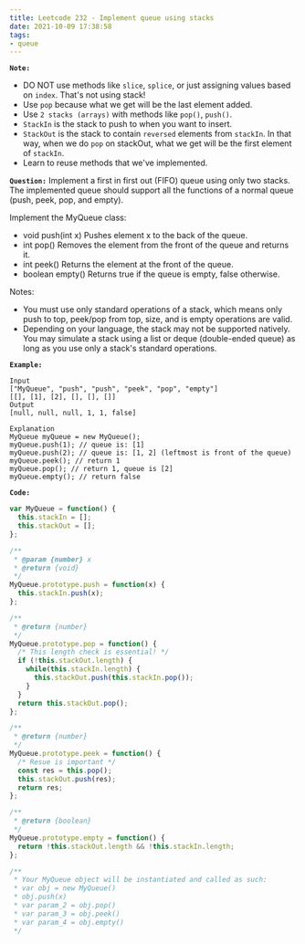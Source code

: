 ```yaml
---
title: Leetcode 232 - Implement queue using stacks
date: 2021-10-09 17:38:58
tags:
- queue
---
```

**`Note:`**
- DO NOT use methods like `slice`, `splice`, or just assigning values based on `index`. That's not using stack! 
- Use `pop` because what we get will be the last element added.
- Use `2 stacks (arrays)` with methods like `pop()`, `push()`.
- `StackIn` is the stack to push to when you want to insert.
- `StackOut` is the stack to contain `reversed` elements from `stackIn`. In that way, when we do `pop` on stackOut, what we get will be the first element of `stackIn`.
- Learn to reuse methods that we've implemented.

**`Question:`**
Implement a first in first out (FIFO) queue using only two stacks. The implemented queue should support all the functions of a normal queue (push, peek, pop, and empty).

Implement the MyQueue class:

- void push(int x) Pushes element x to the back of the queue.
- int pop() Removes the element from the front of the queue and returns it.
- int peek() Returns the element at the front of the queue.
- boolean empty() Returns true if the queue is empty, false otherwise.

Notes:

- You must use only standard operations of a stack, which means only push to top, peek/pop from top, size, and is empty operations are valid.
- Depending on your language, the stack may not be supported natively. You may simulate a stack using a list or deque (double-ended queue) as long as you use only a stack's standard operations.

**`Example:`**
```
Input
["MyQueue", "push", "push", "peek", "pop", "empty"]
[[], [1], [2], [], [], []]
Output
[null, null, null, 1, 1, false]

Explanation
MyQueue myQueue = new MyQueue();
myQueue.push(1); // queue is: [1]
myQueue.push(2); // queue is: [1, 2] (leftmost is front of the queue)
myQueue.peek(); // return 1
myQueue.pop(); // return 1, queue is [2]
myQueue.empty(); // return false
```

**`Code:`**
```javascript
var MyQueue = function() {
  this.stackIn = [];
  this.stackOut = [];
};

/** 
 * @param {number} x
 * @return {void}
 */
MyQueue.prototype.push = function(x) {
  this.stackIn.push(x);
};

/**
 * @return {number}
 */
MyQueue.prototype.pop = function() {
  /* This length check is essential! */
  if (!this.stackOut.length) {
    while(this.stackIn.length) {
      this.stackOut.push(this.stackIn.pop());
    }
  }
  return this.stackOut.pop();
};

/**
 * @return {number}
 */
MyQueue.prototype.peek = function() {
  /* Resue is important */
  const res = this.pop();
  this.stackOut.push(res);
  return res;
};

/**
 * @return {boolean}
 */
MyQueue.prototype.empty = function() {
  return !this.stackOut.length && !this.stackIn.length;
};

/**
 * Your MyQueue object will be instantiated and called as such:
 * var obj = new MyQueue()
 * obj.push(x)
 * var param_2 = obj.pop()
 * var param_3 = obj.peek()
 * var param_4 = obj.empty()
 */
```